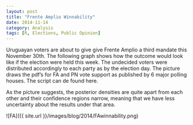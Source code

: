 ```yaml
---
layout: post
title: "Frente Amplio Winnability" 
date: 2014-11-14
category: Analysis
tags: [R, Elections, Public Opinion]
---
```


Uruguayan voters are about to give give Frente Amplio a third mandate this November 30th. The following graph shows how the outcome would look like if the election were held this week. The undecided voters were distributed accordingly to each party as by the election day. The picture draws the pdf’s for FA and PN vote support as published by 6 major polling houses. The script can de found here.

As the picture suggests, the posterior densities are quite apart from each other and their confidence regions narrow, meaning that we have less uncertainty about the results under that area.

![FA]({{ site.url }}/images/blog/2014/FAwinnability.png)



